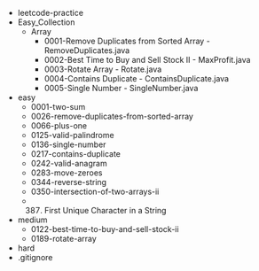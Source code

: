 - leetcode-practice
- Easy_Collection
    - Array
        - 0001-Remove Duplicates from Sorted Array  - RemoveDuplicates.java
        - 0002-Best Time to Buy and Sell Stock II   - MaxProfit.java
        - 0003-Rotate Array                         - Rotate.java
        - 0004-Contains Duplicate                   - ContainsDuplicate.java
        - 0005-Single Number                        - SingleNumber.java
- easy
  - 0001-two-sum
  - 0026-remove-duplicates-from-sorted-array
  - 0066-plus-one
  - 0125-valid-palindrome
  - 0136-single-number
  - 0217-contains-duplicate
  - 0242-valid-anagram
  - 0283-move-zeroes
  - 0344-reverse-string
  - 0350-intersection-of-two-arrays-ii
  - 0387. First Unique Character in a String
- medium
    - 0122-best-time-to-buy-and-sell-stock-ii
    - 0189-rotate-array
- hard
- .gitignore
